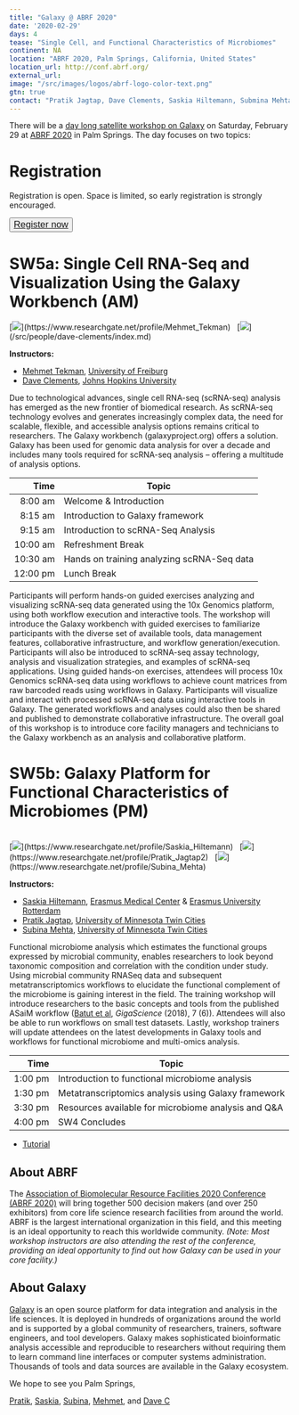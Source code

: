 ```yaml
---
title: "Galaxy @ ABRF 2020"
date: '2020-02-29'
days: 4
tease: "Single Cell, and Functional Characteristics of Microbiomes"
continent: NA
location: "ABRF 2020, Palm Springs, California, United States"
location_url: http://conf.abrf.org/
external_url:
image: "/src/images/logos/abrf-logo-color-text.png"
gtn: true
contact: "Pratik Jagtap, Dave Clements, Saskia Hiltemann, Submina Mehta, Mehmet Tekman"
---
```


There will be a [day long satellite workshop on Galaxy](https://conf.abrf.org/program/satellite-workshops/) on Saturday, February 29 at [ABRF 2020](http://conf.abrf.org/) in Palm Springs.  The day focuses on two topics:

# Registration 

Registration is open.  Space is limited, so early registration is strongly encouraged.

<button type="button" class="btn btn-light" style="font-size: larger">[Register now](https://conf.abrf.org/program/registration-schedule/)</button>


# SW5a: Single Cell RNA-Seq and Visualization Using the Galaxy Workbench (AM)

<div class="float-right">
[<img src="mehmet-tekman.jpg" style="max-width:120px" />](https://www.researchgate.net/profile/Mehmet_Tekman) &nbsp; [<img src="/src/people/dave-clements/dave-clements-150.jpg" style="max-width:120px" />](/src/people/dave-clements/index.md)
</div>

**Instructors:**

* [Mehmet Tekman](https://www.researchgate.net/profile/Mehmet_Tekman), [University of Freiburg](https://www.uni-freiburg.de/?set_language=en)
* [Dave Clements](/src/people/dave-clements/index.md), [Johns Hopkins University](https://www.jhu.edu/)

Due to technological advances, single cell RNA-seq (scRNA-seq) analysis has emerged as the new frontier of biomedical research. As scRNA-seq technology evolves and generates increasingly complex data, the need for scalable, flexible, and accessible analysis options remains critical to researchers. The Galaxy workbench (galaxyproject.org) offers a solution. Galaxy has been used for genomic data analysis for over a decade and includes many tools required for scRNA-seq analysis – offering a multitude of analysis options. 

| Time | Topic |
| ----: | ---- |
| 8:00 am | Welcome & Introduction | 
| 8:15 am | Introduction to Galaxy framework |
| 9:15 am | Introduction to scRNA-Seq Analysis |
| 10:00 am | Refreshment Break |
| 10:30 am | Hands on training analyzing scRNA-Seq data |
| 12:00 pm | Lunch Break |

Participants will perform hands-on guided exercises analyzing and visualizing scRNA-seq data generated using the 10x Genomics platform, using both workflow execution and interactive tools. The workshop will introduce the Galaxy workbench with guided exercises to familiarize participants with the diverse set of available tools, data management features, collaborative infrastructure, and workflow generation/execution. Participants will also be introduced to scRNA-seq assay technology, analysis and visualization strategies, and examples of scRNA-seq applications. Using guided hands-on exercises, attendees will process 10x Genomics scRNA-seq data using workflows to achieve count matrices from raw barcoded reads using workflows in Galaxy. Participants will visualize and interact with processed scRNA-seq data using interactive tools in Galaxy. The generated workflows and analyses could also then be shared and published to demonstrate collaborative infrastructure. The overall goal of this workshop is to introduce core facility managers and technicians to the Galaxy workbench as an analysis and collaborative platform.

# SW5b: Galaxy Platform for Functional Characteristics of Microbiomes (PM)

<div class="float-right"><br />
[<img src="saskia-hiltemann.jpg" style="max-width:120px" />](https://www.researchgate.net/profile/Saskia_Hiltemann) &nbsp; [<img src="pratik-jagtap.jpg" style="max-width:120px" />](https://www.researchgate.net/profile/Pratik_Jagtap2) &nbsp; [<img src="subina-mehta.jpg" style="max-width:120px" />](https://www.researchgate.net/profile/Subina_Mehta)
</div>

**Instructors:**

* [Saskia Hiltemann](https://www.researchgate.net/profile/Saskia_Hiltemann), [Erasmus Medical Center](https://www.erasmusmc.nl/en/research) & [Erasmus University Rotterdam](https://www.eur.nl/en)
* [Pratik Jagtap](https://www.researchgate.net/profile/Pratik_Jagtap2), [University of Minnesota Twin Cities](https://twin-cities.umn.edu/)
* [Subina Mehta](https://www.researchgate.net/profile/Subina_Mehta), [University of Minnesota Twin Cities](https://twin-cities.umn.edu/)

Functional microbiome analysis which estimates the functional groups expressed by microbial community, enables researchers to look beyond taxonomic composition and correlation with the condition under study. Using microbial community RNASeq data and subsequent metatranscriptomics workflows to elucidate the functional complement of the microbiome is gaining interest in the field. The training workshop will introduce researchers to the basic concepts and tools from the published ASaiM workflow ([Batut et al](http://dx.doi.org/10.1093/gigascience/giy057), *GigaScience* (2018), 7 (6)). Attendees will also be able to run workflows on small test datasets. Lastly, workshop trainers will update attendees on the latest developments in Galaxy tools and workflows for functional microbiome and multi-omics analysis.

| Time | Topic |
| ----: | ---- |
| 1:00 pm | Introduction to functional microbiome analysis |
| 1:30 pm | Metatranscriptomics analysis using Galaxy framework |
| 3:30 pm | Resources available for microbiome analysis and Q&A |
| 4:00 pm | SW4 Concludes |

* [Tutorial](http://z.umn.edu/abrf18doc)

## About ABRF

The [Association of Biomolecular Resource Facilities 2020 Conference (ABRF 2020)](http://conf.abrf.org/) will bring together 500 decision makers (and over 250 exhibitors) from core life science research facilities from around the world.  ABRF is the largest international organization in this field, and this meeting is an ideal opportunity to reach this worldwide community. *(Note: Most workshop instructors are also attending the rest of the conference, providing an ideal opportunity to find out how Galaxy can be used in your core facility.)*

## About Galaxy

[Galaxy](/src/index.md) is an open source platform for data integration and analysis in the life sciences. It is deployed in hundreds of organizations around the world and is supported by a global community of researchers, trainers, software engineers, and tool developers. Galaxy makes sophisticated bioinformatic analysis accessible and reproducible to researchers without requiring them to learn command line interfaces or computer systems administration. Thousands of tools and data sources are available in the Galaxy ecosystem.

We hope to see you Palm Springs,

[Pratik](https://www.researchgate.net/profile/Pratik_Jagtap2), [Saskia](https://www.researchgate.net/profile/Saskia_Hiltemann), [Subina](https://www.researchgate.net/profile/Subina_Mehta), [Mehmet](https://www.researchgate.net/profile/Mehmet_Tekman), and [Dave C](/src/people/dave-clements/index.md)
